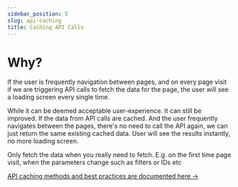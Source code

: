 ```yaml
---
sidebar_position: 5
slug: api-caching
title: Caching API Calls
---
```


# Why?

If the user is frequently navigation between pages, and on every page visit if we are triggering API calls to fetch the data for the page, the user will see a loading screen every single time.

While it can be deemed acceptable user-experience. It can still be improved. If the data from API calls are cached. And the user frequently navigates between the pages, there's no need to call the API again, we can just return the same existing cached data.
User will see the results instantly, no more loading screen.

Only fetch the data when you really need to fetch. E.g. on the first time page visit, when the parameters change such as filters or IDs etc

[API caching methods and best practices are documented here →](../1.architecture/6.state-management/4.api-and-caching.md)

